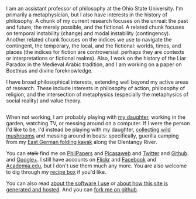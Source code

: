 
I am an assistant professor of philosophy at the Ohio State University. I'm primarily a metaphysician, but I also have interests in the history of philosophy. A chunk of my current research focuses on the unreal: the past and future, the merely possible, and the fictional. A related chunk focuses on temporal instability (change) and modal instability (contingency). Another related chunk focuses on the indices we use to navigate the contingent, the temporary, the local, and the fictional: worlds, times, and places (the indices for fiction are controversial: perhaps they are contexts or interpretations or fictional realms). Also, I work on the history of the Liar Paradox in the Medieval Arabic tradition, and I am working on a paper on Boethius and divine foreknowledge.

I have broad philosophical interests, extending well beyond my active areas of research. These include interests in philosophy of action, philosophy of religion, and the intersection of metaphysics (especially the metaphysics of social reality) and value theory.

<img class="gravatar" onclick="$(this).addClass('gravatar2').delay(3000).slideUp('fast');setTimeout('dm()',2500);"  src="http://www.gravatar.com/avatar.php?gravatar_id=f5c32764cbb1669dd68cb9130ee9fe86" alt=""/>

When not working, I am probably playing with [my daughter](http://flickr.com/photos/davsans/tags/hazel/), working in the garden, watching TV, or messing around on a computer. If I were the person I'd like to be, I'd instead be playing with my daughter, [collecting wild mushrooms](http://morelmushroomhunting.com/morelfinds.html) and messing around in boats: specifically, guerilla camping from my [East German folding kayak](http://www.poucher-boote.de/index.php?rz85) along the Olentangy River.

You can ~~stalk~~ find me on
[PhilPapers](http://philpapers.org/s/David%20Sanson)
and 
[Picasaweb](http://picasaweb.google.com/dsanson)
and
[Twitter](http://twitter.com/davsans22)
and 
[Github](http://github.com/dsanson).
and
[Google+](https://plus.google.com/104626545807063538107).
I still have accounts on
[Flickr](http://www.flickr.com/photos/davsans/)
and
[Facebook](http://www.facebook.com/people/David_Sanson/12455093)
and
[Academia.edu](http://osu.academia.edu/DavidSanson/),
but I don't use them much any more. You are also welcome to dig through my [recipe box](http://www.evernote.com/pub/dsanson/favoriterecipes) if you'd like.

You can also read [about the software I use](/software) or [about how this site is generated and hosted](/site). And you can [fork me on github](http://github.com/dsanson/dsanson.github.com).
